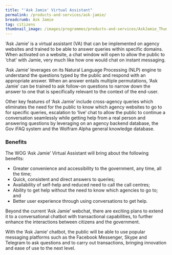 ```yaml
---
title: "'Ask Jamie' Virtual Assistant"
permalink: /products-and-services/ask-jamie/
breadcrumb: Ask Jamie
tag: citizens
thumbnail_image: /images/programmes/products-and-services/AskJamie_Thumbnail.jpg
---
```

‘Ask Jamie’ is a virtual assistant (VA) that can be implemented on agency websites and trained to be able to answer queries within specific domains. When activated on a website, a chat window will open to allow the public to ‘chat’ with Jamie, very much like how one would chat on instant messaging.

‘Ask Jamie’ leverages on its Natural Language Processing (NLP) engine to understand the questions typed by the public and respond with an appropriate answer. When an answer entails multiple permutations, ‘Ask Jamie’ can be trained to ask follow-on questions to narrow down the answer to one that is specifically relevant to the context of the end-user.

Other key features of ‘Ask Jamie’ include cross-agency queries which eliminates the need for the public to know which agency websites to go to for specific queries, escalation to ‘live’ chat to allow the public to continue a conversation seamlessly while getting help from a real person and answering questions by leveraging on an agency backend database, the Gov iFAQ system and the Wolfram Alpha general knowledge database.

### **Benefits**

The WOG ‘Ask Jamie’ Virtual Assistant will bring about the following benefits:

* Greater convenience and accessibility to the government, any time, all the time;
* Quick, consistent and direct answers to queries;
* Availability of self-help and reduced need to call the call centres;
* Ability to get help without the need to know which agencies to go to; and
* Better user experience through using conversations to get help.

Beyond the current ‘Ask Jamie’ webchat, there are exciting plans to extend it to a conversational chatbot with transactional capabilities, to further enhance the interactions between citizens and the government. 

With the ‘Ask Jamie’ chatbot, the public will be able to use popular messaging platforms such as the Facebook Messenger, Skype and Telegram to ask questions and to carry out transactions, bringing innovation and ease of use to the next level.
